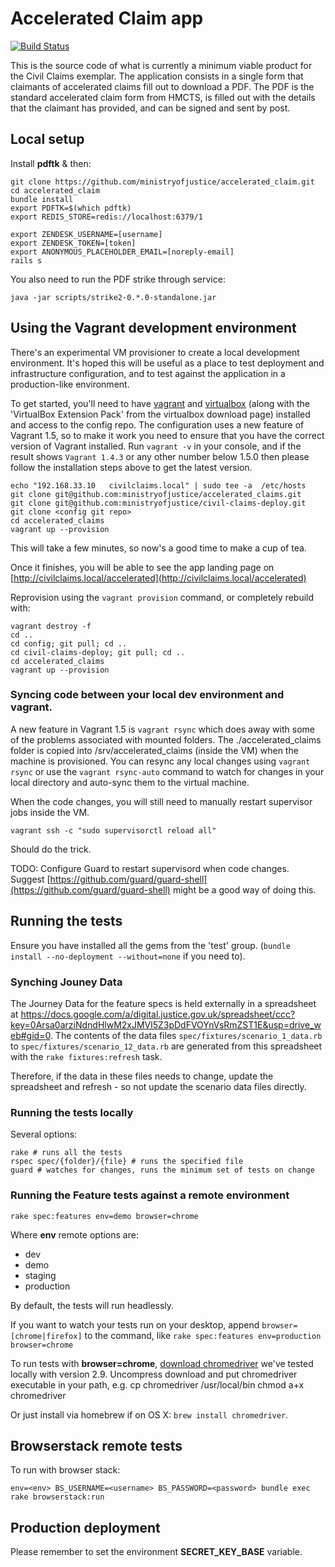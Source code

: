 # Accelerated Claim app

[![Build Status](http://jenkins.dsd.io/view/Civil%20Claims%20Dashboard/job/civilclaims-accelerated-test/badge/icon)](http://ec2-54-194-212-120.eu-west-1.compute.amazonaws.com/view/Civil%20Claims%20Dashboard/job/civilclaims-accelerated-test/)

This is the source code of what is currently a minimum viable product for the Civil Claims exemplar. The application consists in a single form that claimants of accelerated claims fill out to download a PDF. The PDF is the standard accelerated claim form from HMCTS, is filled out with the details that the claimant has provided, and can be signed and sent by post.

## Local setup

Install **pdftk** & then:

```
git clone https://github.com/ministryofjustice/accelerated_claim.git
cd accelerated_claim
bundle install
export PDFTK=$(which pdftk)
export REDIS_STORE=redis://localhost:6379/1

export ZENDESK_USERNAME=[username]
export ZENDESK_TOKEN=[token]
export ANONYMOUS_PLACEHOLDER_EMAIL=[noreply-email]
rails s
```

You also need to run the PDF strike through service:

```
java -jar scripts/strike2-0.*.0-standalone.jar
```


## Using the Vagrant development environment

There's an experimental VM provisioner to create a local development environment. It's hoped this will be useful as a place to test
deployment and infrastructure configuration, and to test against the application in a production-like environment.

To get started, you'll need to have [vagrant](http://www.vagrantup.com/) and [virtualbox](https://www.virtualbox.org/) (along with the 'VirtualBox Extension Pack' from the virtualbox download page) installed and access to the config repo.
The configuration uses a new feature of Vagrant 1.5, so to make it work you need to ensure that you have the correct version of Vagrant installed. Run `vagrant -v` in your console, and if the result shows `Vagrant 1.4.3` or any other number below 1.5.0 then please follow the installation steps above to get the latest version.

```
echo "192.168.33.10   civilclaims.local" | sudo tee -a  /etc/hosts
git clone git@github.com:ministryofjustice/accelerated_claims.git
git clone git@github.com:ministryofjustice/civil-claims-deploy.git
git clone <config git repo>
cd accelerated_claims
vagrant up --provision
```
This will take a few minutes, so now's a good time to make a cup of tea.

Once it finishes, you will be able to see the app landing page on [http://civilclaims.local/accelerated](http://civilclaims.local/accelerated)

Reprovision using the `vagrant provision` command, or completely rebuild with:
```
vagrant destroy -f
cd ..
cd config; git pull; cd ..
cd civil-claims-deploy; git pull; cd ..
cd accelerated_claims
vagrant up --provision
```

### Syncing code between your local dev environment and vagrant.

A new feature in Vagrant 1.5 is `vagrant rsync` which does away with some of the problems associated with mounted folders.
The ./accelerated_claims folder is copied into /srv/accelerated_claims (inside the VM) when the machine is provisioned. You can resync any local changes using `vagrant rsync` or use the `vagrant rsync-auto` command to watch for changes in your local directory and auto-sync them to the virtual machine.

When the code changes, you will still need to manually restart supervisor jobs inside the VM.

```
vagrant ssh -c "sudo supervisorctl reload all"
```

Should do the trick.

TODO:
Configure Guard to restart supervisord when code changes. Suggest [https://github.com/guard/guard-shell](https://github.com/guard/guard-shell) might be a good way of doing this.

## Running the tests

Ensure you have installed all the gems from the 'test' group. (`bundle install --no-deployment --without=none` if you need to).


### Synching Jouney Data

The Journey Data for the feature specs is held externally in a spreadsheet at https://docs.google.com/a/digital.justice.gov.uk/spreadsheet/ccc?key=0Arsa0arziNdndHlwM2xJMVl5Z3pDdFVOYnVsRmZST1E&usp=drive_web#gid=0.  The contents of the data files ```spec/fixtures/scenario_1_data.rb``` to 
```spec/fixtures/scenario_12_data.rb``` are generated from this spreadsheet with the ```rake fixtures:refresh``` task.

Therefore, if the data in these files needs to change, update the spreadsheet and refresh - so not update the scenario data files directly.






### Running the tests locally

Several options:
```
rake # runs all the tests
rspec spec/{folder}/{file} # runs the specified file
guard # watches for changes, runs the minimum set of tests on change
```

### Running the Feature tests against a remote environment

`rake spec:features env=demo browser=chrome`

Where **env** remote options are:

* dev
* demo
* staging
* production

By default, the tests will run headlessly.

If you want to watch your tests run on your desktop, append `browser=[chrome|firefox]` to the command, like `rake spec:features env=production browser=chrome`

To run tests with **browser=chrome**, [download chromedriver](http://chromedriver.storage.googleapis.com/index.html) we've
tested locally with version 2.9. Uncompress download and put chromedriver executable in your path,
e.g.
cp chromedriver /usr/local/bin
chmod a+x chromedriver

Or just install via homebrew if on OS X: `brew install chromedriver`.

## Browserstack remote tests

To run with browser stack:

```
env=<env> BS_USERNAME=<username> BS_PASSWORD=<password> bundle exec rake browserstack:run
```

## Production deployment

Please remember to set the environment **SECRET_KEY_BASE** variable.
